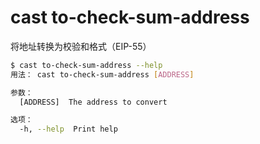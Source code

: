 # cast to-check-sum-address

将地址转换为校验和格式（EIP-55）

```bash
$ cast to-check-sum-address --help
用法： cast to-check-sum-address [ADDRESS]

参数：
  [ADDRESS]  The address to convert

选项：
  -h, --help  Print help
```